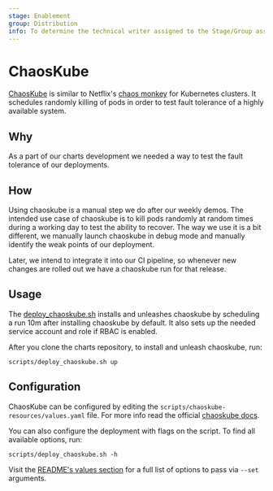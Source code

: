 ```yaml
---
stage: Enablement
group: Distribution
info: To determine the technical writer assigned to the Stage/Group associated with this page, see https://about.gitlab.com/handbook/engineering/ux/technical-writing/#designated-technical-writers
---
```


# ChaosKube

[ChaosKube](https://github.com/linki/chaoskube) is similar to
Netflix's [chaos monkey](https://github.com/Netflix/chaosmonkey) for Kubernetes
clusters. It schedules randomly killing of pods in order to test fault tolerance
of a highly available system.

## Why

As a part of our charts development we needed a way to test the fault tolerance
of our deployments.

## How

Using chaoskube is a manual step we do after our weekly demos. The intended
use case of chaoskube is to kill pods randomly at random times during a
working day to test the ability to recover. The way we use it is a bit different,
we manually launch chaoskube in debug mode and manually identify the weak
points of our deployment.

Later, we intend to integrate it into our CI pipeline, so whenever new changes
are rolled out we have a chaoskube run for that release.

## Usage

The [deploy_chaoskube.sh](https://gitlab.com/gitlab-org/charts/gitlab/blob/master/scripts/deploy_chaoskube.sh)
installs and unleashes chaoskube by scheduling a run 10m after installing chaoskube by default. It also sets up
the needed service account and role if RBAC is enabled.

After you clone the charts repository, to install and unleash chaoskube, run:

```shell
scripts/deploy_chaoskube.sh up
```

## Configuration

ChaosKube can be configured by editing the `scripts/chaoskube-resources/values.yaml`
file. For more info read the official [chaoskube docs](https://github.com/linki/chaoskube).

You can also configure the deployment with flags on the script. To find all available options, run:

```shell
scripts/deploy_chaoskube.sh -h
```

Visit the [README's values section](https://github.com/helm/charts/tree/master/stable/chaoskube#configuration) for a full list of options to pass via `--set` arguments.
